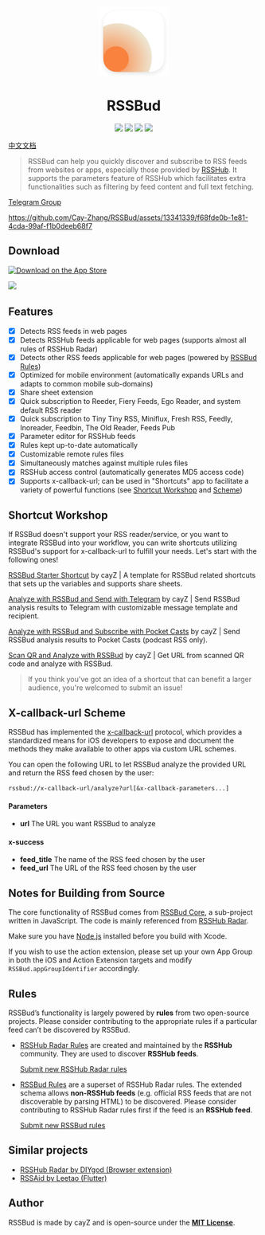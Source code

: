 <div align=center>
<img src="Readme Assets/Icon with Shadow.png" width="140" height="140">
</div>
<h1 align=center>RSSBud</h1>

<p align=center>
<a href="https://developer.apple.com/swift"><img src="https://img.shields.io/badge/swift-5.8-fe562e?style=flat-square"></a>
<a href="https://developer.apple.com/ios"><img src="https://img.shields.io/badge/iOS-15%2B-blue?style=flat-square"></a>
<a href="https://developer.apple.com/macos"><img src="https://img.shields.io/badge/macOS%20(Apple%20Silicon)-12%2B-blue?style=flat-square"></a>
<a href="https://github.com/Cay-Zhang/RSSBud/blob/master/LICENSE"><img src="http://img.shields.io/badge/license-MIT-lightgrey.svg?style=flat-square"></a>
</p>

[中文文档](README.zh-CN.md)

> RSSBud can help you quickly discover and subscribe to RSS feeds from websites or apps, especially those provided by [RSSHub](https://github.com/DIYgod/RSSHub). It supports the parameters feature of RSSHub which facilitates extra functionalities such as filtering by feed content and full text fetching.

[Telegram Group](https://t.me/RSSBud_Discussion)

https://github.com/Cay-Zhang/RSSBud/assets/13341339/f68fde0b-1e81-4cda-99af-f1b0deeb68f7

## Download
<a href="https://apps.apple.com/us/app/rssbud/id1531443645?itsct=apps_box_link&itscg=30200"><img src="https://tools.applemediaservices.com/api/badges/download-on-the-app-store/black/en-US?size=250x83&amp;releaseDate=1605052800&h=3dc9b44d4b825017f8746f19cec2b07f" alt="Download on the App Store" width="200"></a>

<img src="https://tools-qr-production.s3.amazonaws.com/output/apple-toolbox/dace82ddc6942d582d27ad4d2ba31d58/c6e9f5d0-cee7-4523-ac64-ca89de19e8dc.png" width="200">

## Features
- [x] Detects RSS feeds in web pages
- [x] Detects RSSHub feeds applicable for web pages (supports almost all rules of RSSHub Radar)
- [x] Detects other RSS feeds applicable for web pages (powered by [RSSBud Rules](#rules))
- [x] Optimized for mobile environment (automatically expands URLs and adapts to common mobile sub-domains)
- [x] Share sheet extension
- [x] Quick subscription to Reeder, Fiery Feeds, Ego Reader, and system default RSS reader
- [x] Quick subscription to Tiny Tiny RSS, Miniflux, Fresh RSS, Feedly, Inoreader, Feedbin, The Old Reader, Feeds Pub
- [x] Parameter editor for RSSHub feeds
- [x] Rules kept up-to-date automatically
- [x] Customizable remote rules files
- [x] Simultaneously matches against multiple rules files
- [x] RSSHub access control (automatically generates MD5 access code)
- [x] Supports x-callback-url; can be used in "Shortcuts" app to facilitate a variety of powerful functions (see [Shortcut Workshop](#shortcut-workshop) and [Scheme](#x-callback-url-scheme))

## Shortcut Workshop
If RSSBud doesn't support your RSS reader/service, or you want to integrate RSSBud into your workflow, you can write shortcuts utilizing RSSBud's support for x-callback-url to fulfill your needs. Let's start with the following ones!

[RSSBud Starter Shortcut](https://www.icloud.com/shortcuts/0db563bf6ca24af296264ebb561e485a) by cayZ | A template for RSSBud related shortcuts that sets up the variables and supports share sheets.

[Analyze with RSSBud and Send with Telegram](https://www.icloud.com/shortcuts/512b781474da4c868113aba21889ab56) by cayZ | Send RSSBud analysis results to Telegram with customizable message template and recipient.

[Analyze with RSSBud and Subscribe with Pocket Casts](https://www.icloud.com/shortcuts/3cf4b0660bfb441c9dabd21e6de523bf) by cayZ | Send RSSBud analysis results to Pocket Casts (podcast RSS only).

[Scan QR and Analyze with RSSBud](https://www.icloud.com/shortcuts/997677502579494881f66d661bb2f773) by cayZ | Get URL from scanned QR code and analyze with RSSBud.

> If you think you've got an idea of a shortcut that can benefit a larger audience, you're welcomed to submit an issue!

## X-callback-url Scheme
RSSBud has implemented the [x-callback-url](http://x-callback-url.com/) protocol, which provides a standardized means for iOS developers to expose and document the methods they make available to other apps via custom URL schemes.

You can open the following URL to let RSSBud analyze the provided URL and return the RSS feed chosen by the user:
```
rssbud://x-callback-url/analyze?url[&x-callback-parameters...]
```

#### Parameters
- **url** The URL you want RSSBud to analyze
#### x-success
- **feed_title** The name of the RSS feed chosen by the user
- **feed_url** The URL of the RSS feed chosen by the user

## Notes for Building from Source
The core functionality of RSSBud comes from [RSSBud Core](https://github.com/Cay-Zhang/RSSBud/tree/main/Shared/Core), a sub-project written in JavaScript. The code is mainly referenced from [RSSHub Radar](https://github.com/DIYgod/RSSHub-Radar).

Make sure you have [Node.js](https://nodejs.org/) installed before you build with Xcode.

If you wish to use the action extension, please set up your own App Group in both the iOS and Action Extension targets and modify `RSSBud.appGroupIdentifier` accordingly.

## Rules
RSSBud’s functionality is largely powered by **rules** from two open-source projects. Please consider contributing to the appropriate rules if a particular feed can’t be discovered by RSSBud.

- [RSSHub Radar Rules](https://rsshub.js.org/build/radar-rules.js) are created and maintained by the **RSSHub** community. They are used to discover **RSSHub feeds**.

    [Submit new RSSHub Radar rules](https://docs.rsshub.app/en/joinus/new-radar.html)

- [RSSBud Rules](https://github.com/Cay-Zhang/RSSBudRules) are a superset of RSSHub Radar rules. The extended schema allows **non-RSSHub feeds** (e.g. official RSS feeds that are not discoverable by parsing HTML) to be discovered. Please consider contributing to RSSHub Radar rules first if the feed is an **RSSHub feed**.

    [Submit new RSSBud rules](https://github.com/Cay-Zhang/RSSBudRules)

## Similar projects
- [RSSHub Radar by DIYgod (Browser extension)](https://github.com/DIYgod/RSSHub-Radar)
- [RSSAid by Leetao (Flutter)](https://github.com/LeetaoGoooo/RSSAid)

## Author
RSSBud is made by cayZ and is open-source under the **[MIT License](https://choosealicense.com/licenses/mit/)**.
